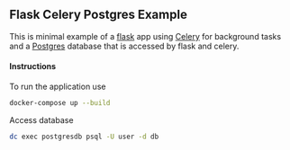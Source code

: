 ## Flask Celery Postgres Example

This is minimal example of a [flask](https://flask.palletsprojects.com/en/1.1.x/) app using [Celery](http://www.celeryproject.org) for background tasks and a [Postgres](https://www.postgresql.org) database that is accessed by flask and celery.

#### Instructions
To run the application use
```sh
docker-compose up --build
```
Access database
```sh
dc exec postgresdb psql -U user -d db
```
